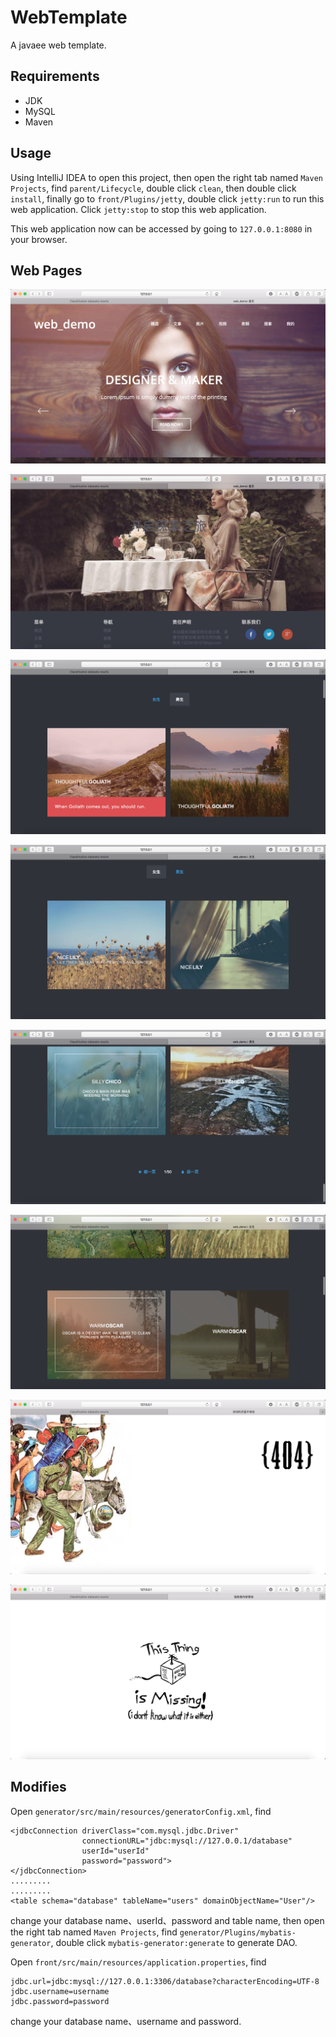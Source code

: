 # WebTemplate
A javaee web template.

## Requirements
- JDK
- MySQL
- Maven

## Usage
Using IntelliJ IDEA to open this project, then open the right tab named 
`Maven Projects`, find `parent/Lifecycle`, double click `clean`, then double
click `install`, finally go to `front/Plugins/jetty`, double click `jetty:run` to 
run this web application. Click `jetty:stop` to stop this web application.

This web application now can be accessed by going to `127.0.0.1:8080` in your browser.

## Web Pages
![index](images/1.png)

![index2](images/2.png)

![boy](images/3.png)

![girl](images/4.png)

![bottom](images/5.png)

![middle](images/6.png)

![404](images/7.png)

![missing](images/8.png)

## Modifies
Open `generator/src/main/resources/generatorConfig.xml`, find

```
<jdbcConnection driverClass="com.mysql.jdbc.Driver"
                connectionURL="jdbc:mysql://127.0.0.1/database"
                userId="userId"
                password="password">
</jdbcConnection>
.........
.........
<table schema="database" tableName="users" domainObjectName="User"/>
```
change your database name、userId、password and table name, then open the 
right tab named `Maven Projects`, find `generator/Plugins/mybatis-generator`,
double click `mybatis-generator:generate` to generate DAO.

Open `front/src/main/resources/application.properties`, find

```
jdbc.url=jdbc:mysql://127.0.0.1:3306/database?characterEncoding=UTF-8
jdbc.username=username
jdbc.password=password
```
change your database name、username and password.

